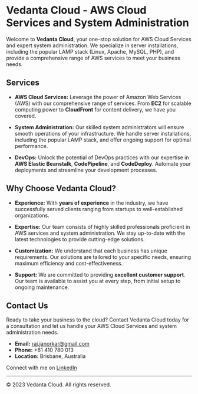# Vedanta Cloud - AWS Cloud Services and System Administration

Welcome to **Vedanta Cloud**, your one-stop solution for AWS Cloud Services and expert system administration. We specialize in server installations, including the popular LAMP stack (Linux, Apache, MySQL, PHP), and provide a comprehensive range of AWS services to meet your business needs.

## Services

- **AWS Cloud Services:** Leverage the power of Amazon Web Services (AWS) with our comprehensive range of services. From **EC2** for scalable computing power to **CloudFront** for content delivery, we have you covered.

- **System Administration:** Our skilled system administrators will ensure smooth operations of your infrastructure. We handle server installations, including the popular LAMP stack, and offer ongoing support for optimal performance.

- **DevOps:** Unlock the potential of DevOps practices with our expertise in **AWS Elastic Beanstalk**, **CodePipeline**, and **CodeDeploy**. Automate your deployments and streamline your development processes.

## Why Choose Vedanta Cloud?

- **Experience:** With **years of experience** in the industry, we have successfully served clients ranging from startups to well-established organizations.

- **Expertise:** Our team consists of highly skilled professionals proficient in AWS services and system administration. We stay up-to-date with the latest technologies to provide cutting-edge solutions.

- **Customization:** We understand that each business has unique requirements. Our solutions are tailored to your specific needs, ensuring maximum efficiency and cost-effectiveness.

- **Support:** We are committed to providing **excellent customer support**. Our team is available to assist you at every step, from initial setup to ongoing maintenance.

## Contact Us

Ready to take your business to the cloud? Contact Vedanta Cloud today for a consultation and let us handle your AWS Cloud Services and system administration needs.

- **Email:** raj.janorkar@gmail.com
- **Phone:** +61 410 780 013
- **Location:** Brisbane, Australia

Connect with me on [LinkedIn](https://www.linkedin.com/in/rajjanorkar/)

---

&copy; 2023 Vedanta Cloud. All rights reserved.
